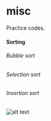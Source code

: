 # misc

Practice codes.

#### Sorting

###### Bubble sort
###### Selection sort
###### Insertion sort



![alt text][logo]

[logo]: https://upload.wikimedia.org/wikipedia/commons/thumb/2/23/Golang.png/320px-Golang.png "The Go Programming Language"
